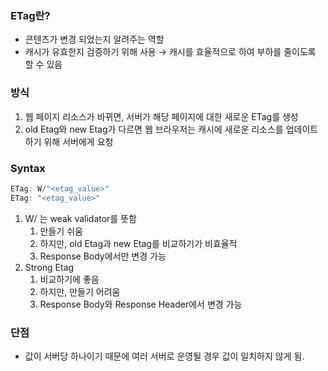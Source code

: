 ### ETag란?

- 콘텐츠가 변경 되었는지 알려주는 역할
- 캐시가 유효한지 검증하기 위해 사용 → 캐시를 효율적으로 하여 부하를 줄이도록 할 수 있음

### 방식

1. 웹 페이지 리소스가 바뀌면, 서버가 해당 페이지에 대한 새로운 ETag를 생성
2. old Etag와 new Etag가 다르면 웹 브라우저는 캐시에 새로운 리소스를 업데이트 하기 위해 서버에게 요청

### Syntax

```java
ETag: W/"<etag_value>"
ETag: "<etag_value>"
```

1. W/ 는 weak validator를 뜻함
    1. 만들기 쉬움
    2. 하지만, old Etag과 new Etag를 비교하기가 비효율적
    3. Response Body에서만 변경 가능
2. Strong Etag
    1. 비교하기에 좋음
    2. 하지만, 만들기 어려움
    3. Response Body와 Response Header에서 변경 가능
    

### 단점

- 값이 서버당 하나이기 때문에 여러 서버로 운영될 경우 값이 일치하지 않게 됨.
